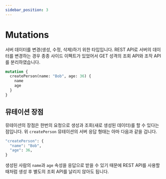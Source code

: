 ```yaml
---
sidebar_position: 3
---
```


# Mutations

서버 데이터를 변경(생성, 수정, 삭제)하기 위한 타입입니다. REST API로 서버의 데이터를 변경하는 경우 종종 사이드 이펙트가 있었어서 GET 성격의 조회 API와 조작 API를 분리하였습니다.

```graphql
mutation {
  createPerson(name: "Bob", age: 36) {
    name
    age
  }
}
```

## 뮤테이션 장점

뮤테이션의 장점은 한번의 요청으로 생성과 조회(새로 생성된 데이터)를 할 수 있다는 점입니다. 위 `createPerson` 뮤테이션의 서버 응답 형태는 아마 다음과 같을 겁니다.

```graphql
"createPerson": {
  "name": "Bob",
  "age": 36,
}
```

생성된 사람의 `name`과 `age` 속성을 응답으로 받을 수 있기 때문에 REST API를 사용할 때처럼 생성 후 별도의 조회 API를 날리지 않아도 됩니다.



